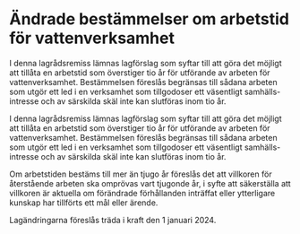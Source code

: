 # Ändrade bestämmelser om arbetstid för vattenverksamhet

I denna lagrådsremiss lämnas lagförslag som syftar till att göra det möjligt att tillåta en arbetstid som överstiger tio år för utförande av arbeten för vattenverksamhet. Bestämmelsen föreslås begränsas till sådana arbeten som utgör ett led i en verksamhet som tillgodoser ett väsentligt samhälls-intresse och av särskilda skäl inte kan slutföras inom tio år.

I denna lagrådsremiss lämnas lagförslag som syftar till att göra det möjligt att tillåta en arbetstid som överstiger tio år för utförande av arbeten för vattenverksamhet. Bestämmelsen föreslås begränsas till sådana arbeten som utgör ett led i en verksamhet som tillgodoser ett väsentligt samhälls-intresse och av särskilda skäl inte kan slutföras inom tio år.

Om arbetstiden bestäms till mer än tjugo år föreslås det att villkoren för återstående arbeten ska omprövas vart tjugonde år, i syfte att säkerställa att villkoren är aktuella om förändrade förhållanden inträffat eller ytterligare kunskap har tillförts ett mål eller ärende.

Lagändringarna föreslås träda i kraft den 1 januari 2024.
